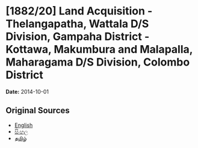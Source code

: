 # [1882/20] Land Acquisition - Thelangapatha, Wattala D/S Division, Gampaha District - Kottawa, Makumbura and Malapalla, Maharagama D/S Division, Colombo District

**Date:** 2014-10-01

## Original Sources

- [English](https://documents.gov.lk/view/extra-gazettes/2014/10/1882-20_E.pdf)
- [සිංහල](https://documents.gov.lk/view/extra-gazettes/2014/10/1882-20_S.pdf)
- [தமிழ்](https://documents.gov.lk/view/extra-gazettes/2014/10/1882-20_T.pdf)
